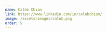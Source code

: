 ```yaml
---
name: Caleb Chiam
link: https://www.linkedin.com/in/calebchiam/
image: /assets/images/caleb.png
order: 9
---
```

